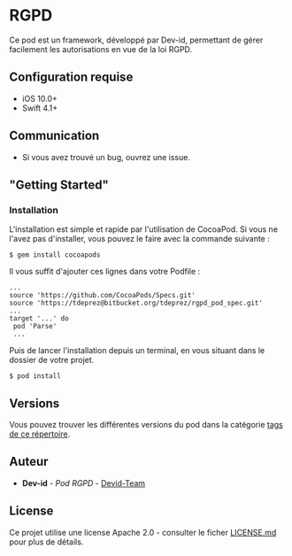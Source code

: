 # RGPD

Ce pod est un framework, développé par Dev-id, permettant de gérer facilement les autorisations en vue de la loi RGPD.

## Configuration requise

* iOS 10.0+
* Swift 4.1+

## Communication

* Si vous avez trouvé un bug, ouvrez une issue.

## "Getting Started"

### Installation

L'installation est simple et rapide par l'utilisation de CocoaPod. Si vous ne l'avez pas d'installer, vous pouvez le faire avec la commande suivante : 
```
$ gem install cocoapods
```

Il vous suffit d'ajouter ces lignes dans votre Podfile : 

```
...
source 'https://github.com/CocoaPods/Specs.git'
source 'https://tdeprez@bitbucket.org/tdeprez/rgpd_pod_spec.git'
...
target '...' do
 pod 'Parse'
 ...
```

Puis de lancer l'installation depuis un terminal, en vous situant dans le dossier de votre projet.

```
$ pod install
```

## Versions

Vous pouvez trouver les différentes versions du pod dans la catégorie [tags de ce répertoire](https://github.com/Devid-Team/RGPD/tags). 

## Auteur

* **Dev-id** - *Pod RGPD* - [Devid-Team](https://github.com/Devid-Team)

## License

Ce projet utilise une license Apache 2.0 - consulter le ficher [LICENSE.md](LICENSE.md) pour plus de détails.

